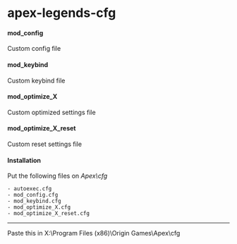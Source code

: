 # apex-legends-cfg

#### mod_config
Custom config file

#### mod_keybind
Custom keybind file

#### mod_optimize_X
Custom optimized settings file

#### mod_optimize_X_reset
Custom reset settings file

#### Installation
Put the following files on *Apex\cfg*

    - autoexec.cfg
    - mod_config.cfg
    - mod_keybind.cfg
    - mod_optimize_X.cfg
    - mod_optimize_X_reset.cfg
***
Paste this in X:\Program Files (x86)\Origin Games\Apex\cfg
